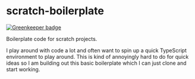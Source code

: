# scratch-boilerplate

[![Greenkeeper badge](https://badges.greenkeeper.io/zacharytamas/scratch-boilerplate.svg)](https://greenkeeper.io/)

Boilerplate code for scratch projects.

I play around with code a lot and often want to spin up a quick TypeScript environment to play around. This is kind of annoyingly hard to do for quick ideas so I am building out this basic boilerplate which I can just clone and start working.
